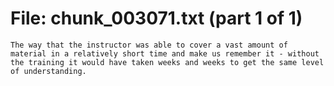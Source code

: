 ﻿# File: chunk_003071.txt (part 1 of 1)
```
The way that the instructor was able to cover a vast amount of material in a relatively short time and make us remember it - without the training it would have taken weeks and weeks to get the same level of understanding.
```

